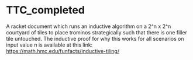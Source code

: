 # TTC_completed
A racket document which runs an inductive algorithm on a 2^n x 2^n courtyard of tiles to place trominos strategically such that there is one filler tile untouched. The inductive proof for why this works for all scenarios on input value n is available at this link: https://math.hmc.edu/funfacts/inductive-tiling/
